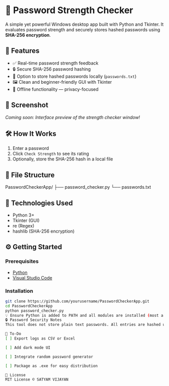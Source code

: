 # 🔐 Password Strength Checker

A simple yet powerful Windows desktop app built with Python and Tkinter. It evaluates password strength and securely stores hashed passwords using **SHA-256 encryption**.

## 🚀 Features
- ✅ Real-time password strength feedback
- 🔒 Secure SHA-256 password hashing
- 💾 Option to store hashed passwords locally (`passwords.txt`)
- 🖼️ Clean and beginner-friendly GUI with Tkinter
- 🧪 Offline functionality — privacy-focused

## 📸 Screenshot
*Coming soon: Interface preview of the strength checker window!*

## 🛠️ How It Works
1. Enter a password
2. Click `Check Strength` to see its rating
3. Optionally, store the SHA-256 hash in a local file

## 📁 File Structure
PasswordCheckerApp/ ├── password_checker.py └── passwords.txt

## 🧰 Technologies Used
- Python 3+
- Tkinter (GUI)
- re (Regex)
- hashlib (SHA-256 encryption)

## ⚙️ Getting Started

### Prerequisites
- [Python](https://www.python.org/downloads/)
- [Visual Studio Code](https://code.visualstudio.com/)

### Installation

```bash
git clone https://github.com/yourusername/PasswordCheckerApp.git
cd PasswordCheckerApp
python password_checker.py
💡 Ensure Python is added to PATH and all modules are installed (most are built-in).
🔒 Password Security Notes
This tool does not store plain text passwords. All entries are hashed using SHA-256 and stored locally.

📝 To-Do
[ ] Export logs as CSV or Excel

[ ] Add dark mode UI

[ ] Integrate random password generator

[ ] Package as .exe for easy distribution

📄 License
MIT License © SATYAM VIJAYAN

